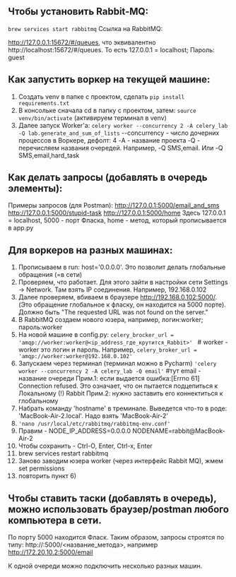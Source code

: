## Чтобы установить Rabbit-MQ:
```brew services start rabbitmq```
Ссылка на RabbitMQ:

http://127.0.0.1:15672/#/queues, что эквивалентно http://localhost:15672/#/queues. То есть 127.0.0.1 = localhost; Пароль: guest

## Как запустить воркер на текущей машине:
1. Создать venv в папке с проектом, сделать ```pip install requirements.txt```
2. В консольке сначала cd в папку с проектом, затем: ```source venv/bin/activate``` (активируем терминал в venv)
3. Далее запуск Worker'a:
```celery worker --concurrency 2 -A celery_lab -Q lab.generate_and_sum_of_lists```
--concurrency - число дочерних процессов в Воркере, дефолт: 4
-A - название проекта
-Q - перечисляем названия очередей. Например, -Q SMS,email. Или -Q SMS,email,hard_task

## Как делать запросы (добавлять в очередь элементы):
Примеры запросов (для Postman):
    http://127.0.0.1:5000/email_and_sms
    http://127.0.0.1:5000/stupid-task
    http://127.0.0.1:5000/home
    Здесь 127.0.0.1 = localhost, 5000 - порт Фласка, home - метод, который прописывается в app.py

## Для воркеров на разных машинах:
1) Прописываем в run: host='0.0.0.0'. Это позволит делать глобальные обращения (=в сети)
2) Проверяем, что работает. Для этого зайти в настройки сети Settings -> Network. Там взять IP соединения. Например, 192.168.0.102
3) Далее проверяем, вбиваем в браузере http://192.168.0.102:5000/. (Это обращение глобальное к фласку, он находится на 5000 порте). Должно быть "The requested URL was not found on the server."
4) В RabbitMQ создаем нового юзера, например, логин:worker; пароль:worker
5) На новой машине в config.py:
```celery_brocker_url = 'amqp://worker:worker@<ip_address_где_крутится_Rabbit>' ``` # worker - worker это логин и пароль. Например,
```celery_broker_url = 'amqp://worker:worker@192.168.0.102' ```
6) Запускаем через терминал (терминал можно в Pycharm) ``` 'celery worker --concurrency 2 -A celery_lab -Q email' ``` #тут email - название очереди
Прим.1: если выдается ошибка:[Errno 61] Connection refused. Это означает, что он пытается подцепиться к Локальному (!) Rabbit
Прим.2: нужно заставить его коннектиться к глобальному
7) Набрать команду 'hostname' в треминале. Выведется что-то в роде: 'MacBook-Air-2.local'. Надо взять 'MacBook-Air-2'
8) ``` 'nano /usr/local/etc/rabbitmq/rabbitmq-env.conf' ```
9) Правим - NODE_IP_ADDRESS=0.0.0.0
NODENAME=rabbit@MacBook-Air-2
10) Чтобы сохранить - Ctrl-O, Enter, Ctrl-x, Enter
11) brew services restart rabbitmq
12) Заново заводим юзера worker (через интерфейс Rabbit MQ), жмем set permissions
13) повторить пункт 6)


## Чтобы ставить таски (добавлять в очередь), можно использовать браузер/postman любого компьютера в сети.
По порту 5000 находится Фласк. Таким образом, запросы строятся по типу:
http://<IP>:5000/<название_метода>, например
http://172.20.10.2:5000/email

К одной очереди можно подключить несколько разных машин.